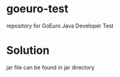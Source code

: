 # goeuro-test
repository for GoEuro Java Developer Test
# Solution
jar file can be found in jar directory
